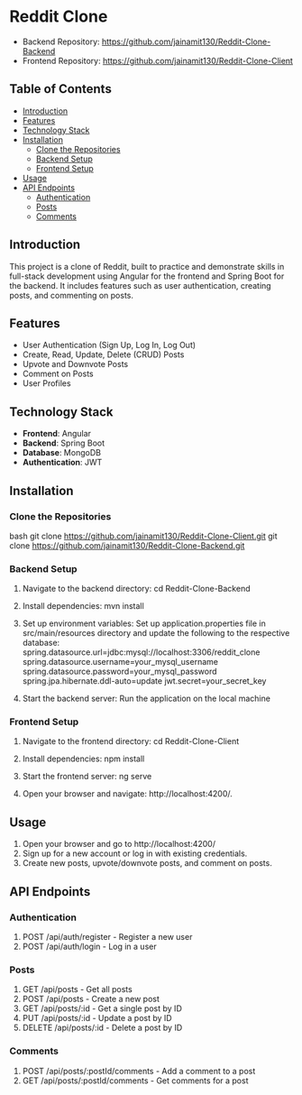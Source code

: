# Reddit Clone

- Backend Repository: https://github.com/jainamit130/Reddit-Clone-Backend
- Frontend Repository: https://github.com/jainamit130/Reddit-Clone-Client

## Table of Contents
- [Introduction](#introduction)
- [Features](#features)
- [Technology Stack](#technology-stack)
- [Installation](#installation)
  - [Clone the Repositories](#clone-the-repositories)
  - [Backend Setup](#backend-setup)
  - [Frontend Setup](#frontend-setup)
- [Usage](#usage)
- [API Endpoints](#api-endpoints)
  - [Authentication](#authentication)
  - [Posts](#posts)
  - [Comments](#comments)

## Introduction
This project is a clone of Reddit, built to practice and demonstrate skills in full-stack development using Angular for the frontend and Spring Boot for the backend. It includes features such as user authentication, creating posts, and commenting on posts.

## Features
- User Authentication (Sign Up, Log In, Log Out)
- Create, Read, Update, Delete (CRUD) Posts
- Upvote and Downvote Posts
- Comment on Posts
- User Profiles

## Technology Stack
- **Frontend**: Angular
- **Backend**: Spring Boot
- **Database**: MongoDB
- **Authentication**: JWT

## Installation

### Clone the Repositories
bash
git clone https://github.com/jainamit130/Reddit-Clone-Client.git
git clone https://github.com/jainamit130/Reddit-Clone-Backend.git

### Backend Setup
1.  Navigate to the backend directory:
    cd Reddit-Clone-Backend

2.  Install dependencies:
    mvn install

3.  Set up environment variables:
    Set up application.properties file in src/main/resources directory and update the following to the respective database:
    spring.datasource.url=jdbc:mysql://localhost:3306/reddit_clone
    spring.datasource.username=your_mysql_username
    spring.datasource.password=your_mysql_password
    spring.jpa.hibernate.ddl-auto=update
    jwt.secret=your_secret_key

4. Start the backend server:
    Run the application on the local machine

### Frontend Setup
1.  Navigate to the frontend directory:
    cd Reddit-Clone-Client

2.  Install dependencies:
    npm install

3.  Start the frontend server:
    ng serve

4.  Open your browser and navigate:
    http://localhost:4200/.

## Usage
1.  Open your browser and go to http://localhost:4200/ 
2.  Sign up for a new account or log in with existing credentials.
3.  Create new posts, upvote/downvote posts, and comment on posts.

## API Endpoints
### Authentication
1.  POST /api/auth/register - Register a new user
2.  POST /api/auth/login - Log in a user

### Posts
1.  GET /api/posts - Get all posts
2.  POST /api/posts - Create a new post
3.  GET /api/posts/:id - Get a single post by ID
4.  PUT /api/posts/:id - Update a post by ID
5.  DELETE /api/posts/:id - Delete a post by ID

### Comments
1.  POST /api/posts/:postId/comments - Add a comment to a post
2.  GET /api/posts/:postId/comments - Get comments for a post
